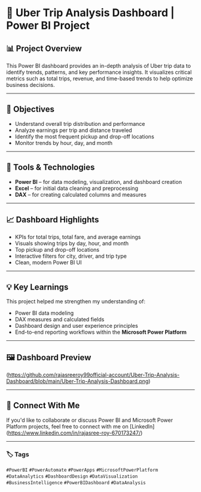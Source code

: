 # 🚖 Uber Trip Analysis Dashboard | Power BI Project

## 📊 Project Overview
This Power BI dashboard provides an in-depth analysis of Uber trip data to identify trends, patterns, and key performance insights. It visualizes critical metrics such as total trips, revenue, and time-based trends to help optimize business decisions.

---

## 🧠 Objectives
- Understand overall trip distribution and performance
- Analyze earnings per trip and distance traveled
- Identify the most frequent pickup and drop-off locations
- Monitor trends by hour, day, and month

---

## 🧰 Tools & Technologies
- **Power BI** – for data modeling, visualization, and dashboard creation  
- **Excel** – for initial data cleaning and preprocessing  
- **DAX** – for creating calculated columns and measures  

---

## 📈 Dashboard Highlights
- KPIs for total trips, total fare, and average earnings  
- Visuals showing trips by day, hour, and month  
- Top pickup and drop-off locations  
- Interactive filters for city, driver, and trip type  
- Clean, modern Power BI UI  

---

## 💡 Key Learnings
This project helped me strengthen my understanding of:
- Power BI data modeling  
- DAX measures and calculated fields  
- Dashboard design and user experience principles  
- End-to-end reporting workflows within the **Microsoft Power Platform**

---

## 🖼️ Dashboard Preview
(https://github.com/rajasreeroy99official-account/Uber-Trip-Analysis-Dashboard/blob/main/Uber-Trip-Analysis-Dashboard.png)

---

## 🔗 Connect With Me
If you'd like to collaborate or discuss Power BI and Microsoft Power Platform projects, feel free to connect with me on [LinkedIn] (https://www.linkedin.com/in/rajasree-roy-670173247/)

---

### 🏷️ Tags
`#PowerBI` `#PowerAutomate` `#PowerApps` `#MicrosoftPowerPlatform` `#DataAnalytics` `#DashboardDesign` `#DataVisualization` `#BusinessIntelligence` `#PowerBIDashboard` `#DataAnalysis`
